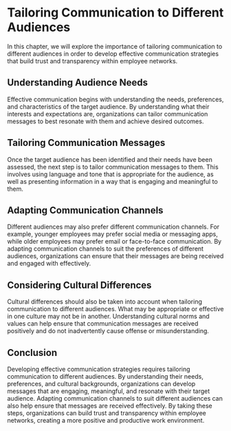 Tailoring Communication to Different Audiences
========================================================================================================

In this chapter, we will explore the importance of tailoring communication to different audiences in order to develop effective communication strategies that build trust and transparency within employee networks.

Understanding Audience Needs
----------------------------

Effective communication begins with understanding the needs, preferences, and characteristics of the target audience. By understanding what their interests and expectations are, organizations can tailor communication messages to best resonate with them and achieve desired outcomes.

Tailoring Communication Messages
--------------------------------

Once the target audience has been identified and their needs have been assessed, the next step is to tailor communication messages to them. This involves using language and tone that is appropriate for the audience, as well as presenting information in a way that is engaging and meaningful to them.

Adapting Communication Channels
-------------------------------

Different audiences may also prefer different communication channels. For example, younger employees may prefer social media or messaging apps, while older employees may prefer email or face-to-face communication. By adapting communication channels to suit the preferences of different audiences, organizations can ensure that their messages are being received and engaged with effectively.

Considering Cultural Differences
--------------------------------

Cultural differences should also be taken into account when tailoring communication to different audiences. What may be appropriate or effective in one culture may not be in another. Understanding cultural norms and values can help ensure that communication messages are received positively and do not inadvertently cause offense or misunderstanding.

Conclusion
----------

Developing effective communication strategies requires tailoring communication to different audiences. By understanding their needs, preferences, and cultural backgrounds, organizations can develop messages that are engaging, meaningful, and resonate with their target audience. Adapting communication channels to suit different audiences can also help ensure that messages are received effectively. By taking these steps, organizations can build trust and transparency within employee networks, creating a more positive and productive work environment.
